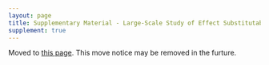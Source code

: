 ```yaml
---
layout: page
title: Supplementary Material - Large-Scale Study of Effect Substitutability
supplement: true
---
```


Moved to <a href="/papers/FSE-18">this page</a>.
This move notice may be removed in the furture.
